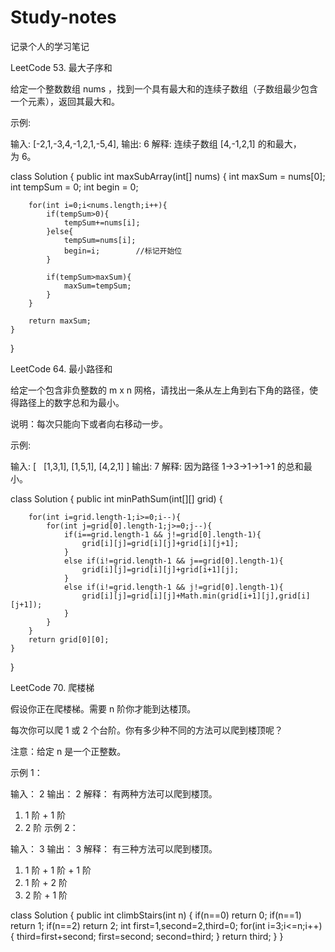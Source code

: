 # Study-notes
记录个人的学习笔记

LeetCode 53. 最大子序和

给定一个整数数组 nums ，找到一个具有最大和的连续子数组（子数组最少包含一个元素），返回其最大和。

示例:

输入: [-2,1,-3,4,-1,2,1,-5,4],
输出: 6
解释: 连续子数组 [4,-1,2,1] 的和最大，为 6。

class Solution {
    public int maxSubArray(int[] nums) {
        int maxSum = nums[0];
        int tempSum = 0;
        int begin = 0;

        for(int i=0;i<nums.length;i++){
            if(tempSum>0){
                tempSum+=nums[i];
            }else{
                tempSum=nums[i];
                begin=i;        //标记开始位
            }
            
            if(tempSum>maxSum){
                maxSum=tempSum;
            }
        }
        
        return maxSum;
    }
}



LeetCode 64. 最小路径和

给定一个包含非负整数的 m x n 网格，请找出一条从左上角到右下角的路径，使得路径上的数字总和为最小。

说明：每次只能向下或者向右移动一步。

示例:

输入:
[
  [1,3,1],
  [1,5,1],
  [4,2,1]
]
输出: 7
解释: 因为路径 1→3→1→1→1 的总和最小。

class Solution {
    public int minPathSum(int[][] grid) {
        
        for(int i=grid.length-1;i>=0;i--){
            for(int j=grid[0].length-1;j>=0;j--){
                if(i==grid.length-1 && j!=grid[0].length-1){
                    grid[i][j]=grid[i][j]+grid[i][j+1];
                }
                else if(i!=grid.length-1 && j==grid[0].length-1){
                    grid[i][j]=grid[i][j]+grid[i+1][j];
                }
                else if(i!=grid.length-1 && j!=grid[0].length-1){
                    grid[i][j]=grid[i][j]+Math.min(grid[i+1][j],grid[i][j+1]);
                }
            }
        }
        return grid[0][0];
    }
}


LeetCode 70. 爬楼梯

假设你正在爬楼梯。需要 n 阶你才能到达楼顶。

每次你可以爬 1 或 2 个台阶。你有多少种不同的方法可以爬到楼顶呢？

注意：给定 n 是一个正整数。

示例 1：

输入： 2
输出： 2
解释： 有两种方法可以爬到楼顶。
1.  1 阶 + 1 阶
2.  2 阶
示例 2：

输入： 3
输出： 3
解释： 有三种方法可以爬到楼顶。
1.  1 阶 + 1 阶 + 1 阶
2.  1 阶 + 2 阶
3.  2 阶 + 1 阶


class Solution {
    public int climbStairs(int n) {
        if(n==0)
            return 0;
        if(n==1)
            return 1;
        if(n==2)
            return 2;
        int first=1,second=2,third=0;
        for(int i=3;i<=n;i++){
            third=first+second;
            first=second;
            second=third;
        }
        return third;
    }
}
